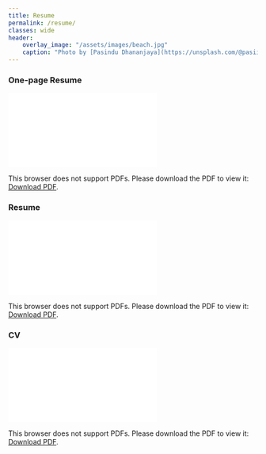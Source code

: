 ```yaml
---
title: Resume
permalink: /resume/
classes: wide
header:
    overlay_image: "/assets/images/beach.jpg"
    caption: "Photo by [Pasindu Dhananjaya](https://unsplash.com/@pasiiijay) on [Unsplash](https://unsplash.com)"
---
```

### One-page Resume

<object data="/assets/docs/OnePageResume-UthpalaHerath.pdf" width="700px" height="700px">
    <embed src="/assets/docs/OnePageResume-UthpalaHerath.pdf">
        <p>This browser does not support PDFs. Please download the PDF to view it: <a href="/assets/docs/Uthpala-ShortResume.pdf">Download PDF</a>.</p>
    </embed>
</object>

### Resume

<object data="/assets/docs/Resume-UthpalaHerath.pdf" width="700px" height="700px">
    <embed src="/assets/docs/Resume-UthpalaHerath.pdf">
        <p>This browser does not support PDFs. Please download the PDF to view it: <a href="/assets/docs/Uthpala-Resume.pdf">Download PDF</a>.</p>
    </embed>
</object>

### CV

<object data="/assets/docs/CV-UthpalaHerath.pdf" width="700px" height="700px">
    <embed src="/assets/docs/CV-UthpalaHerath.pdf">
        <p>This browser does not support PDFs. Please download the PDF to view it: <a href="/assets/docs/Uthpala-CV.pdf">Download PDF</a>.</p>
    </embed>
</object>
